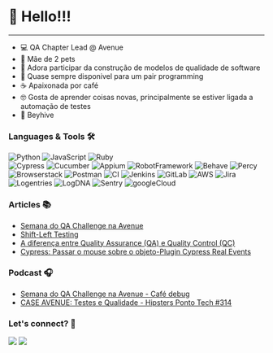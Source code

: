 <h1> 🌈 Hello!!!</h1> <hr>

- 💻 QA Chapter Lead @ Avenue
- 🐶 Mãe de 2 pets
- 🤩 Adora participar da construção de modelos de qualidade de software
- 🚀 Quase sempre disponivel para um pair programming
- ☕ Apaixonada por café
- 🤓 Gosta de aprender coisas novas, principalmente se estiver ligada a automação de testes
- 🐝 Beyhive


### Languages & Tools 🛠  
![Python](https://img.shields.io/badge/-Python-05122A?style=flat&color=green)&nbsp;![JavaScript](https://img.shields.io/badge/-JavaScript-05122A?style=flat&color=green)&nbsp;![Ruby](https://img.shields.io/badge/-Ruby-05122A?style=flat&color=green)&nbsp;  
![Cypress](https://img.shields.io/badge/-Cypress-05122A?style=flat&color=orange)&nbsp;![Cucumber](https://img.shields.io/badge/-Cucumber-05122A?style=flat&color=orange)&nbsp;![Appium](https://img.shields.io/badge/-Appium-05122A?style=flat&color=orange)&nbsp;![RobotFramework](https://img.shields.io/badge/-RobotFramework-05122A?style=flat&color=orange)&nbsp;![Behave](https://img.shields.io/badge/-Behave-05122A?style=flat&color=orange)&nbsp;![Percy](https://img.shields.io/badge/-Percy-05122A?style=flat&color=orange)&nbsp;  
![Browserstack](https://img.shields.io/badge/-Browserstack-05122A?style=flat&color=gray)&nbsp;![Postman](https://img.shields.io/badge/-Postman-05122A?style=flat&color=gray)&nbsp;![CI](https://img.shields.io/badge/-CI-05122A?style=flat&color=gray)&nbsp;![Jenkins](https://img.shields.io/badge/-Jenkins-05122A?style=flat&color=gray)&nbsp;![GitLab](https://img.shields.io/badge/-GitLab-05122A?style=flat&color=gray)&nbsp;![AWS](https://img.shields.io/badge/-AWS-05122A?style=flat&color=gray)&nbsp;![Jira](https://img.shields.io/badge/-Jira-05122A?style=flat&color=gray)&nbsp;![Logentries](https://img.shields.io/badge/-Logentries-05122A?style=flat&color=gray)&nbsp;![LogDNA](https://img.shields.io/badge/-LogDNA-05122A?style=flat&color=gray)&nbsp;![Sentry](https://img.shields.io/badge/-Sentry-05122A?style=flat&color=gray)&nbsp;![googleCloud](https://img.shields.io/badge/-googleCloud-05122A?style=flat&color=gray)&nbsp;  


### Articles 📚
- [Semana do QA Challenge na Avenue](https://medium.com/avenue-tech/semana-do-qa-challenge-na-avenue-ce6854e537b7)
- [Shift-Left Testing](https://medium.com/@thamyresmoraesQA/shift-left-testing-46a55619cdd3)
- [A diferença entre Quality Assurance (QA) e Quality Control (QC)](https://medium.com/qavengers/a-diferen%C3%A7a-entre-quality-assurance-qa-e-o-quality-control-qc-c49cd0c782ba)
- [Cypress: Passar o mouse sobre o objeto-Plugin Cypress Real Events](https://medium.com/@thamyresmoraesQA/cypress-passar-o-mouse-sobre-o-objeto-76c8d767fd9)

### Podcast 🎧

- [Semana do QA Challenge na Avenue - Café debug](https://open.spotify.com/episode/7KUv7H0dcJhsfkTsawkbuK?si=33eb137ff6ea409f)
- [CASE AVENUE: Testes e Qualidade - Hipsters Ponto Tech #314](https://open.spotify.com/episode/5eNHGYk5tnPfbHa4aUimMd?si=2caff91dd6e14cf1)


### Let's connect? 🤝

<p align="left">

<a href="https://www.linkedin.com/in/thamyres-moraes/"><img src="https://img.shields.io/badge/-LinkedIn-0077B5?style=flat&logo=Linkedin&logoColor=white"/></a>
<a href="https://medium.com/@thamyresmoraesQA"><img src="https://img.shields.io/badge/-Medium-%2312100E?style=flat&logo=medium&logoColor=white"/></a>

</p>
